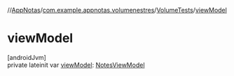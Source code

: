 //[AppNotas](../../../index.md)/[com.example.appnotas.volumenestres](../index.md)/[VolumeTests](index.md)/[viewModel](view-model.md)

# viewModel

[androidJvm]\
private lateinit var [viewModel](view-model.md): [NotesViewModel](../../com.example.appnotas.database/-notes-view-model/index.md)
